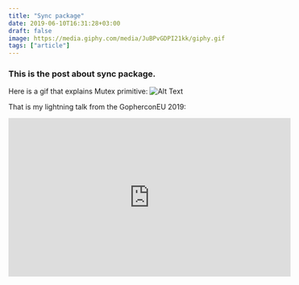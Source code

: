 ```yaml
---
title: "Sync package"
date: 2019-06-10T16:31:28+03:00
draft: false
image: https://media.giphy.com/media/JuBPvGDPI21kk/giphy.gif
tags: ["article"]
---
```


### This is the post about sync package. <br/>
Here is a gif that explains Mutex primitive:
![Alt Text](https://media.giphy.com/media/iemwdVc4saYeja8FqM/giphy.gif)

That is my lightning talk from the GopherconEU 2019:
<iframe width="560" height="315" src="https://www.youtube.com/embed/Gw0mzVa4wnk" frameborder="0" allow="accelerometer; autoplay; encrypted-media; gyroscope; picture-in-picture" allowfullscreen></iframe>